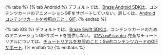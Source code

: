 {% tabs %}
{% tab Android %}
デフォルトでは、[Braze Android SDKは](https://github.com/braze-inc/braze-android-sdk)、コンテンツカードのアニメーションGIFをサポートしていない。詳しくは、[Androidコンテンツカードを参照のこと：GIF]({{site.baseurl}}/developer_guide/platform_integration_guides/android/content_cards/GIFs/).
{% endtab %}

{% tab iOS %}
デフォルトでは、[Braze Swift SDKは](https://github.com/braze-inc/braze-swift-sdk)、コンテンツカードのためのアニメーションGIFサポートを提供しない。 [`GIFViewProvider`](https://braze-inc.github.io/braze-swift-sdk/documentation/brazeui/gifviewprovider).完全なチュートリアルについては、[チュートリアルを参照のこと：SwiftコンテンツカードのGIFサポート](https://braze-inc.github.io/braze-swift-sdk/tutorials/braze/c3-gif-support/).
{% endtab %}
{% endtabs %}
